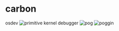 # carbon
osdev
![primitive kernel debugger](https://github.com/irql0/carbon/blob/main/ss/1.png)
![pog](https://github.com/irql0/carbon/blob/main/ss/2.png)
![poggin](https://github.com/irql0/carbon/blob/main/ss/3.png)
